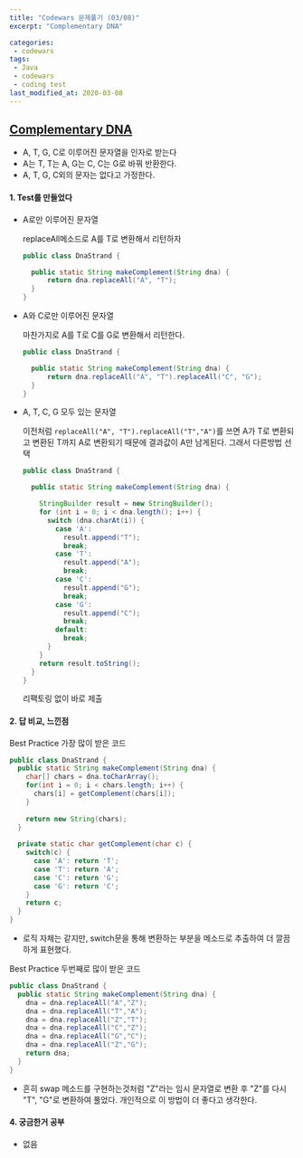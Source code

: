 ```yaml
---
title: "Codewars 문제풀기 (03/08)"
excerpt: "Complementary DNA"

categories:
 - codewars
tags:
 - Java
 - codewars
 - coding test
last_modified_at: 2020-03-08
---
```




## [Complementary DNA](https://www.codewars.com/kata/554e4a2f232cdd87d9000038)

* A, T, G, C로 이루어진 문자열을 인자로 받는다
* A는 T, T는 A, G는 C, C는 G로 바꿔 반환한다.
* A, T, G, C외의 문자는 없다고 가정한다.


#### 1. Test를 만들었다

* A로만 이루어진 문자열

  replaceAll메소드로 A를 T로 변환해서 리턴하자

  ```java
  public class DnaStrand {
  
    public static String makeComplement(String dna) {
        return dna.replaceAll("A", "T");
    }
  }
  ```

* A와 C로만 이루어진 문자열

  마찬가지로 A를 T로 C를 G로 변환해서 리턴한다.

  ```java
  public class DnaStrand {
  
    public static String makeComplement(String dna) {
        return dna.replaceAll("A", "T").replaceAll("C", "G");
    }
  }
  ```
  
* A, T, C, G 모두 있는 문자열

  이전처럼 `replaceAll("A", "T").replaceAll("T","A")`를 쓰면 A가 T로 변환되고 변환된 T까지 A로 변환되기 때문에 결과값이 A만 남게된다. 그래서 다른방법 선택

  ```java
  public class DnaStrand {
  
    public static String makeComplement(String dna) {
  
      StringBuilder result = new StringBuilder();
      for (int i = 0; i < dna.length(); i++) {
        switch (dna.charAt(i)) {
          case 'A':
            result.append("T");
            break;
          case 'T':
            result.append("A");
            break;
          case 'C':
            result.append("G");
            break;
          case 'G':
            result.append("C");
            break;
          default:
            break;
        }
      }
      return result.toString();
    }
  }
  
  ```

  리팩토링 없이 바로 제출

#### 2. 답 비교, 느낀점

Best Practice 가장 많이 받은 코드

```java
public class DnaStrand {
  public static String makeComplement(String dna) {
    char[] chars = dna.toCharArray();
    for(int i = 0; i < chars.length; i++) {
      chars[i] = getComplement(chars[i]);
    }
    
    return new String(chars);
  }
  
  private static char getComplement(char c) {
    switch(c) {
      case 'A': return 'T';
      case 'T': return 'A';
      case 'C': return 'G';
      case 'G': return 'C';
    }
    return c;
  }
}
```

* 로직 자체는 같지만, switch문을 통해 변환하는 부분을 메소드로 추출하여 더 깔끔하게 표현했다.

Best Practice 두번째로 많이 받은 코드

```java
public class DnaStrand {
  public static String makeComplement(String dna) {
    dna = dna.replaceAll("A","Z");
    dna = dna.replaceAll("T","A");
    dna = dna.replaceAll("Z","T");
    dna = dna.replaceAll("C","Z");
    dna = dna.replaceAll("G","C");
    dna = dna.replaceAll("Z","G");
    return dna;
  }
}
```

* 흔히 swap 메소드를 구현하는것처럼 "Z"라는 임시 문자열로 변환 후 "Z"를 다시 "T", "G"로 변환하여 풀었다. 개인적으로 이 방법이 더 좋다고 생각한다.


#### 4. 궁금한거 공부

* 없음
